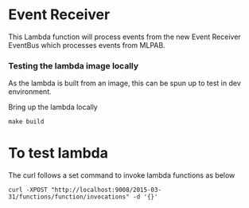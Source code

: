 # Event Receiver

This Lambda function will process events from the new Event Receiver EventBus which processes events from MLPAB.

### Testing the lambda image locally

As the lambda is built from an image, this can be spun up to test in dev environment.

Bring up the lambda locally

```
make build
```

# To test lambda
The curl follows a set command to invoke lambda functions as below

```
curl -XPOST "http://localhost:9008/2015-03-31/functions/function/invocations" -d '{}'
```
